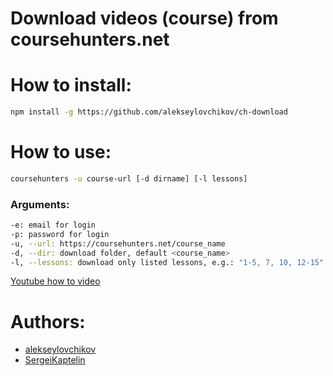# Download videos (course) from coursehunters.net

# How to install:

```sh
npm install -g https://github.com/alekseylovchikov/ch-download
```

# How to use:

```sh
coursehunters -u course-url [-d dirname] [-l lessons]
```

### Arguments:

```sh
-e: email for login
-p: password for login
-u, --url: https://coursehunters.net/course_name
-d, --dir: download folder, default <course_name>
-l, --lessons: download only listed lessons, e.g.: "1-5, 7, 10, 12-15" or 3-7,9,11,15-20
```

[Youtube how to video](https://www.youtube.com/watch?v=IeyUGMTyBdo)

# Authors:

* [alekseylovchikov](https://github.com/alekseylovchikov)
* [SergeiKaptelin](https://github.com/SergeiKaptelin)
